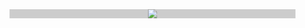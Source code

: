 <div align="center" style="background:#ccc" width="50%" height="100%">
  <img src="https://github.com/ResonanceM/the-resonance/assets/28684401/dc6ed7ea-5fb7-4ea5-a992-0f88ddd3100c" />
</div>

